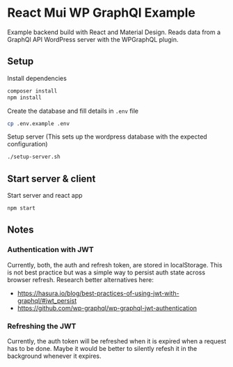 # React Mui WP GraphQl Example

Example backend build with React and Material Design. 
Reads data from a GraphQl API WordPress server with the WPGraphQL plugin.

## Setup

Install dependencies

```sh
composer install
npm install
```

Create the database and fill details in `.env` file

```sh
cp .env.example .env
```

Setup server (This sets up the wordpress database with the expected configuration)
 
```sh
./setup-server.sh
```

## Start server & client

Start server and react app

```sh
npm start
```

## Notes

### Authentication with JWT

Currently, both, the auth and refresh token, are stored in localStorage.
This is not best practice but was a simple way to persist auth state across browser refresh.
Research better alternatives here: 

* https://hasura.io/blog/best-practices-of-using-jwt-with-graphql/#jwt_persist
* https://github.com/wp-graphql/wp-graphql-jwt-authentication

### Refreshing the JWT

Currently, the auth token will be refreshed when it is expired when a request has to be done.
Maybe it would be better to silently refesh it in the background whenever it expires.  
